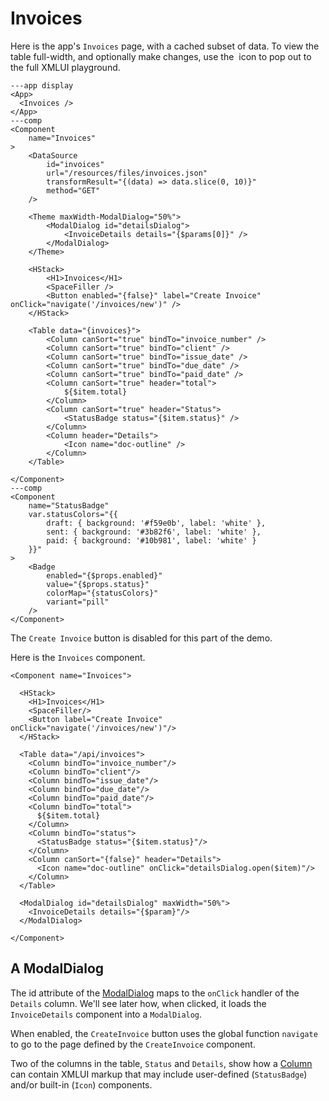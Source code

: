 # Invoices

Here is the app's `Invoices` page, with a cached subset of data. To view the table full-width, and optionally make changes, use the <img src="/resources/pg-popout.svg" alt="" class="_htmlImage_1usjo_351" style="display: inline;"> icon to pop out to the full XMLUI playground.


```xmlui-pg
---app display
<App>
  <Invoices />
</App>
---comp
<Component
    name="Invoices"
>
    <DataSource
        id="invoices"
        url="/resources/files/invoices.json"
        transformResult="{(data) => data.slice(0, 10)}"
        method="GET"
    />

    <Theme maxWidth-ModalDialog="50%">
        <ModalDialog id="detailsDialog">
            <InvoiceDetails details="{$params[0]}" />
        </ModalDialog>
    </Theme>

    <HStack>
        <H1>Invoices</H1>
        <SpaceFiller />
        <Button enabled="{false}" label="Create Invoice" onClick="navigate('/invoices/new')" />
    </HStack>

    <Table data="{invoices}">
        <Column canSort="true" bindTo="invoice_number" />
        <Column canSort="true" bindTo="client" />
        <Column canSort="true" bindTo="issue_date" />
        <Column canSort="true" bindTo="due_date" />
        <Column canSort="true" bindTo="paid_date" />
        <Column canSort="true" header="total">
            ${$item.total}
        </Column>
        <Column canSort="true" header="Status">
            <StatusBadge status="{$item.status}" />
        </Column>
        <Column header="Details">
            <Icon name="doc-outline" />
        </Column>
    </Table>

</Component>
---comp
<Component
    name="StatusBadge"
    var.statusColors="{{
        draft: { background: '#f59e0b', label: 'white' },
        sent: { background: '#3b82f6', label: 'white' },
        paid: { background: '#10b981', label: 'white' }
    }}"
>
    <Badge
        enabled="{$props.enabled}"
        value="{$props.status}"
        colorMap="{statusColors}"
        variant="pill"
    />
</Component>
```

The `Create Invoice` button is disabled for this part of the demo.

Here is the `Invoices` component.

```xmlui /detailsDialog/
<Component name="Invoices">

  <HStack>
    <H1>Invoices</H1>
    <SpaceFiller/>
    <Button label="Create Invoice" onClick="navigate('/invoices/new')"/>
  </HStack>

  <Table data="/api/invoices">
    <Column bindTo="invoice_number"/>
    <Column bindTo="client"/>
    <Column bindTo="issue_date"/>
    <Column bindTo="due_date"/>
    <Column bindTo="paid_date"/>
    <Column bindTo="total">
      ${$item.total}
    </Column>
    <Column bindTo="status">
      <StatusBadge status="{$item.status}"/>
    </Column>
    <Column canSort="{false}" header="Details">
      <Icon name="doc-outline" onClick="detailsDialog.open($item)"/>
    </Column>
  </Table>

  <ModalDialog id="detailsDialog" maxWidth="50%">
    <InvoiceDetails details="{$param}"/>
  </ModalDialog>

</Component>
```

## A ModalDialog

The id attribute of the [ModalDialog](/components/ModalDialog) maps to the `onClick` handler of the `Details` column. We'll see later how, when clicked, it loads the `InvoiceDetails` component into a `ModalDialog`.

When enabled, the `CreateInvoice` button uses the global function `navigate` to go to the page defined by the `CreateInvoice` component.

Two of the columns in the table, `Status` and `Details`, show how a [Column](/components/Column) can contain XMLUI markup that may include user-defined (`StatusBadge`) and/or built-in (`Icon`) components.



